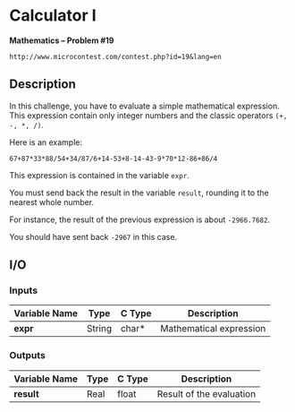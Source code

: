 # Calculator I

**Mathematics – Problem #19**

`http://www.microcontest.com/contest.php?id=19&lang=en`


## Description

In this challenge, you have to evaluate a simple mathematical expression. This
expression contain only integer numbers and the classic operators
`(+, -, *, /)`.

Here is an example:

`67+87*33*88/54+34/87/6+14-53+8-14-43-9*70*12-86+86/4`

This expression is contained in the variable `expr`.

You must send back the result in the variable `result`, rounding it to the
nearest whole number.

For instance, the result of the previous expression is about `-2966.7682`.

You should have sent back `-2967` in this case.


## I/O

### Inputs

| Variable Name | Type   | C Type | Description             |
| ------------- | ------ | ------ | ----------------------- |
| **expr**      | String | char*  | Mathematical expression |

### Outputs

| Variable Name | Type | C Type | Description              |
| ------------- | ---- | ------ | ------------------------ |
| **result**    | Real | float  | Result of the evaluation |
